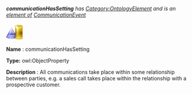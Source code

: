 ___communicationHasSetting__ 
 has
 [Category:OntologyElement](../../Category/OntologyElement "Category:OntologyElement") 
 and is an
 [element of](../../Property/ElementOf "Property:ElementOf") 
[CommunicationEvent](../../Submissions/CommunicationEvent "Submissions:CommunicationEvent")_




  





[![ObjectProperty](../images/thumb/c/c3/ObjectProperty.gif/45px-ObjectProperty.gif)](../../Image/ObjectProperty.gif "ObjectProperty")


__Name__ 
 : communicationHasSetting
 



__Type:__ 
 owl:ObjectProperty
 



__Description__ 
 : All communications take place within some relationship between parties, e.g. a sales call takes place within the relationship with a prospective customer.